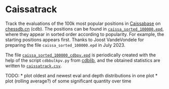 # Caissatrack

Track the evaluations of the 100k most popular positions in 
[Caissabase](http://www.caissabase.co.uk) on 
[chessdb.cn](https://chessdb.cn/queryc_en/) (cdb). The positions can be
found in [`caissa_sorted_100000.epd`](caissa_sorted_100000.epd), where they
appear in sorted order according to popularity. For example, the starting
positions appears first. Thanks to Joost VandeVondele for preparing
the file `caissa_sorted_100000.epd` in July 2023.

The file [`caissa_sorted_100000_cdbpv.epd`](caissa_sorted_100000_cdbpv.epd) is periodically created with the help of the script `cdbbulkpv.py` from [cdblib](https://github.com/robertnurnberg/cdblib), and the obtained statistics are written to [`caissatrack.csv`](caissatrack.csv).

TODO: * plot oldest and newest eval and depth distributions in one plot
      * plot (rolling average?) of some significant quantity over time
